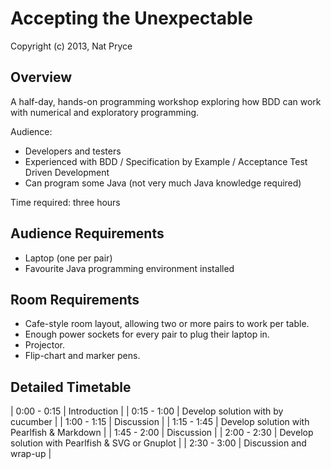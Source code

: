 Accepting the Unexpectable
==========================

Copyright (c) 2013, Nat Pryce

Overview
--------

A half-day, hands-on programming workshop exploring how BDD can work with numerical and exploratory programming.

Audience:

 * Developers and testers
 * Experienced with BDD / Specification by Example / Acceptance Test Driven Development
 * Can program some Java (not very much Java knowledge required)

Time required: three hours

Audience Requirements
---------------------

 * Laptop (one per pair)
 * Favourite Java programming environment installed

Room Requirements
-----------------

 * Cafe-style room layout, allowing two or more pairs to work per table.
 * Enough power sockets for every pair to plug their laptop in.
 * Projector.
 * Flip-chart and marker pens.


Detailed Timetable
------------------

| 0:00 - 0:15 | Introduction                                     |
| 0:15 - 1:00 | Develop solution with by cucumber                |
| 1:00 - 1:15 | Discussion                                       |
| 1:15 - 1:45 | Develop solution with Pearlfish & Markdown       |
| 1:45 - 2:00 | Discussion                                       |
| 2:00 - 2:30 | Develop solution with Pearlfish & SVG or Gnuplot |
| 2:30 - 3:00 | Discussion and wrap-up                           |


